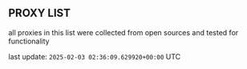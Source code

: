 ## PROXY LIST

all proxies in this list were collected from open sources and tested for functionality

last update: `2025-02-03 02:36:09.629920+00:00` UTC